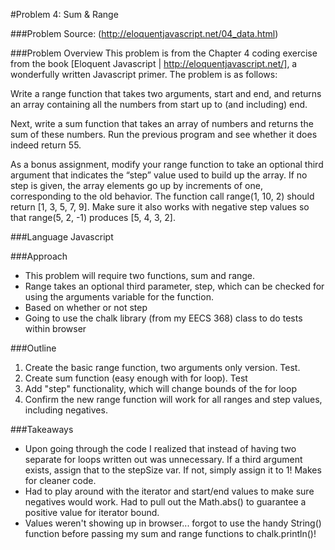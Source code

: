 #Problem 4: Sum & Range

###Problem Source:
(http://eloquentjavascript.net/04_data.html)

###Problem Overview
This problem is from the Chapter 4 coding exercise from the book [Eloquent Javascript | http://eloquentjavascript.net/], a wonderfully written Javascript primer. The problem is as follows:

Write a range function that takes two arguments, start and end, and returns an array containing all the numbers from start up to (and including) end.

Next, write a sum function that takes an array of numbers and returns the sum of these numbers. Run the previous program and see whether it does indeed return 55.

As a bonus assignment, modify your range function to take an optional third argument that indicates the “step” value used to build up the array. If no step is given, the array elements go up by increments of one, corresponding to the old behavior. The function call range(1, 10, 2) should return [1, 3, 5, 7, 9]. Make sure it also works with negative step values so that range(5, 2, -1) produces [5, 4, 3, 2].

###Language
Javascript

###Approach
- This problem will require two functions, sum and range.
- Range takes an optional third parameter, step, which can be checked for using the arguments variable for the function.
- Based on whether or not step 
- Going to use the chalk library (from my EECS 368) class to do tests within browser


###Outline
1. Create the basic range function, two arguments only version. Test.
2. Create sum function (easy enough with for loop). Test
3. Add "step" functionality, which will change bounds of the for loop
4. Confirm the new range function will work for all ranges and step values, including negatives.

###Takeaways
- Upon going through the code I realized that instead of having two separate for loops written out was unnecessary. If a third argument exists, assign that to the stepSize var. If not, simply assign it to 1! Makes for cleaner code.
- Had to play around with the iterator and start/end values to make sure negatives would work. Had to pull out the Math.abs() to guarantee a positive value for iterator bound.
- Values weren't showing up in browser... forgot to use the handy String() function before passing my sum and range functions to chalk.println()!

